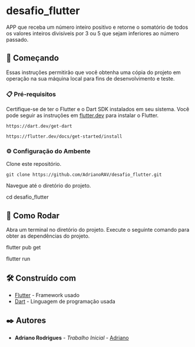 
# desafio_flutter

APP que receba um número inteiro positivo e retorne o somatório de todos os valores inteiros divisíveis por 3 ou 5 que sejam inferiores ao número passado.

## 🚀 Começando

Essas instruções permitirão que você obtenha uma cópia do projeto em operação na sua máquina local para fins de desenvolvimento e teste.


### 📋 Pré-requisitos

Certifique-se de ter o Flutter e o Dart SDK instalados em seu sistema. Você pode seguir as instruções em [flutter.dev](https://flutter.dev/docs/get-started/install) para instalar o Flutter.
```
https://dart.dev/get-dart
```
```
https://flutter.dev/docs/get-started/install
```

### ⚙️ Configuração do Ambente

Clone este repositório.

```[
git clone https://github.com/AdrianoRAV/desafio_flutter.git
```
Navegue até o diretório do projeto.

cd desafio_flutter

## 🔧 Como Rodar

Abra um terminal no diretório do projeto.
Execute o seguinte comando para obter as dependências do projeto.

flutter pub get

flutter run


## 🛠️ Construído com

* [Flutter](https://docs.flutter.dev/) - Framework usado
* [Dart](https://dart.dev/guides) - Linguagem de programação usada


## ✒️ Autores

* **Adriano Rodrigues** - *Trabalho Inicial* - [Adriano](https://github.com/AdrianoRAV)

